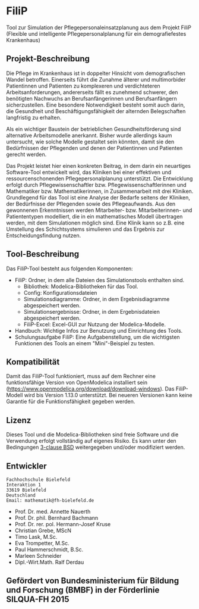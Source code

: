 # FiliP
Tool zur Simulation der Pflegepersonaleinsatzplanung aus dem Projekt FiliP (Flexible und intelligente Pflegepersonalplanung für ein demografiefestes Krankenhaus)

## Projekt-Beschreibung
Die Pflege im Krankenhaus ist in doppelter Hinsicht vom demografischen Wandel betroffen. Einerseits führt die Zunahme älterer und multimorbider Patientinnen und Patienten zu komplexeren und verdichteteren Arbeitsanforderungen, andererseits fällt es zunehmend schwerer, den benötigten Nachwuchs an Berufsanfängerinnen und Berufsanfängern sicherzustellen. Eine besondere Notwendigkeit besteht somit auch darin, die Gesundheit und Beschäftigungsfähigkeit der alternden Belegschaften langfristig zu erhalten.

Als ein wichtiger Baustein der betrieblichen Gesundheitsförderung sind alternative Arbeitsmodelle anerkannt. Bisher wurde allerdings kaum untersucht, wie solche Modelle gestaltet sein könnten, damit sie den Bedürfnissen der Pflegenden und denen der Patientinnen und Patienten gerecht werden.

Das Projekt leistet hier einen konkreten Beitrag, in dem darin ein neuartiges Software-Tool entwickelt wird, das Kliniken bei einer effektiven und ressourcenschonenden Pflegepersonalplanung unterstützt. Die Entwicklung erfolgt durch Pflegewissenschaftler bzw. Pflegewissenschaftlerinnen und Mathematiker bzw. Mathematikerinnen, in Zusammenarbeit mit drei Kliniken. Grundlegend für das Tool ist eine Analyse der Bedarfe seitens der Kliniken, der Bedürfnisse der Pflegenden sowie des Pflegeaufwands. Aus den gewonnenen Erkenntnissen werden Mitarbeiter- bzw. Mitarbeiterinnen- und Patiententypen modelliert, die in ein mathematisches Modell übertragen werden, mit dem Simulationen möglich sind. Eine Klinik kann so z.B. eine Umstellung des Schichtsystems simulieren und das Ergebnis zur Entscheidungsfindung nutzen.


## Tool-Beschreibung
Das FiliP-Tool besteht aus folgenden Komponenten:

 * FiliP: Ordner, in dem alle Dateien des Simulationstools enthalten sind.
   * Bibliothek: Modelica-Bibliotheken für das Tool.
   * Config: Konfigurationsdateien
   * Simulationsdiagramme: Ordner, in dem Ergebnisdiagramme abgespeichert werden.
   * Simulationsergebnisse: Ordner, in dem Ergebnisdateien abgespeichert werden.
   * FiliP-Excel: Excel-GUI zur Nutzung der Modelica-Modelle.
 * Handbuch: Wichtige Infos zur Benutzung und Einrichtung des Tools.
 * Schulungsaufgabe FiliP: Eine Aufgabenstellung, um die wichtigsten Funktionen des Tools an einem "Mini"-Beispiel zu testen.



## Kompatibilität
Damit das FiliP-Tool funktioniert, muss auf dem Rechner eine funktionsfähige Version von OpenModelica installiert sein (https://www.openmodelica.org/download/download-windows). Das FiliP-Modell wird bis Version 1.13.0 unterstützt. Bei neueren Versionen kann keine Garantie für die Funktionsfähigkeit gegeben werden.

## Lizenz
Dieses Tool und die Modelica-Bibliotheken sind freie Software und die Verwendung erfolgt vollständig auf eigenes Risiko.
Es kann unter den Bedingungen [3-clause BSD](https://www.modelica.org/licenses/modelica-3-clause-bsd) weitergegeben und/oder modifiziert werden.


## Entwickler
    Fachhochschule Bielefeld
    Interaktion 1
    33619 Bielefeld
    Deutschland
	Email: mathematik@fh-bielefeld.de
	
* Prof. Dr. med. Annette Nauerth
* Prof. Dr. phil. Bernhard Bachmann
* Prof. Dr. rer. pol. Hermann-Josef Kruse
* Christian Grebe, MScN
* Timo Lask, M.Sc.
* Eva Trompetter, M.Sc.
* Paul Hammerschmidt, B.Sc.
* Marleen Schneider
* Dipl.-Wirt.Math. Ralf Derdau

## Gefördert von Bundesministerium für Bildung und Forschung (BMBF) in der Förderlinie SILQUA-FH 2015


